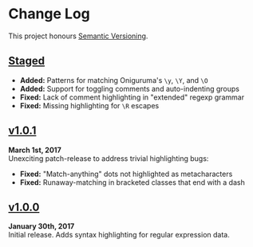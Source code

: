 Change Log
==========

This project honours [Semantic Versioning](http://semver.org).


[Staged]
------------------------------------------------------------------------
* __Added:__ Patterns for matching Oniguruma's `\y`, `\Y`, and `\O`
* __Added:__ Support for toggling comments and auto-indenting groups
* __Fixed:__ Lack of comment highlighting in "extended" regexp grammar
* __Fixed:__ Missing highlighting for `\R` escapes


[v1.0.1]
------------------------------------------------------------------------
**March 1st, 2017**  
Unexciting patch-release to address trivial highlighting bugs:

* __Fixed:__ "Match-anything" dots not highlighted as metacharacters
* __Fixed:__ Runaway-matching in bracketed classes that end with a dash


[v1.0.0]
------------------------------------------------------------------------
**January 30th, 2017**  
Initial release. Adds syntax highlighting for regular expression data.


[Referenced links]:_____________________________________________________
[Staged]: ./compare/v1.0.1...HEAD
[v1.0.1]: https://github.com/Alhadis/language-regexp/releases/tag/v1.0.1
[v1.0.0]: https://github.com/Alhadis/language-regexp/releases/tag/v1.0.0
